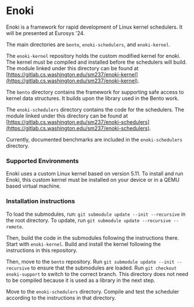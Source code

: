 # Enoki
Enoki is a framework for rapid development of Linux kernel schedulers. It will be presented at Eurosys '24.

The main directories are `bento`, `enoki-schedulers`, and `enoki-kernel`.

The `enoki-kernel` repository holds the custom modified kernel for enoki. The kernel must be compiled and installed before the schedulers will build. The module linked under this directory can be found at [https://gitlab.cs.washington.edu/sm237/enoki-kernel](https://gitlab.cs.washington.edu/sm237/enoki-kernel).

The `bento` directory contains the framework for supporting safe access to kernel data structures. It builds upon the library used in the Bento work.

The `enoki-schedulers` directory contains the code for the schedulers. The module linked under this directory can be found at [https://gitlab.cs.washington.edu/sm237/enoki-schedulers](https://gitlab.cs.washington.edu/sm237/enoki-schedulers).

Currently, documented benchmarks are included in the `enoki-schedulers` directory.

### Supported Environments
Enoki uses a custom Linux kernel based on version 5.11. To install and run Enoki, this custom kernel must be installed on your device or in a QEMU based virtual machine.

### Installation instructions
To load the submodules, run: `git submodule update --init --recursive` in the root directory.
To update, run `git submodule update --recursive --remote`.

Then, build the code in the submodules following the instructions there.
Start with `enoki-kernel`. Build and install the kernel following the instructions in this repository.

Then, move to the `bento` repository. Run `git submodule update --init --recursive` to ensure that the submodules are loaded. Run `git checkout enoki-support` to switch to the correct branch. This directory does not need to be compiled because it is used as a library in the next step.

Move to the `enoki-schedulers` directory. Compile and test the scheduler according to the instructions in that directory.


